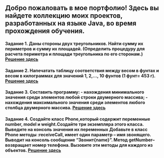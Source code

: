  ## Добро пожаловать в мое портфолио! Здесь вы найдете коллекцию моих проектов, разработанных на языке Java, во время прохождения обучения.

 #### Задание 1. Даны стороны двух треугольников. Найти сумму их периметров и сумму их площадей. (Определить процедуру для расчета периметра и площади треугольника по его сторонам.) [Решение здесь](https://ссылочку_сюда)

 #### Задание 2. Напечатать таблицу соответствия между весом в фунтах и весом в килограммах для значений 1, 2,..., 10 фунтов (1 фунт= 453 г). [Решение здесь](https://ссылочку_сюда)

 #### Задание 3. Составить программу: - нахождения минимального значения среди элементов любой строки двумерного массива;            - нахождения максимального значения среди элементов любого столбца двумерного массива. [Решение здесь](https://ссылочку_сюда)

#### Задание 4. Создайте класс Phone,который содержит переменные number, model и weight.Создайте три экземпляра этого класса. Выведите на консоль значения их переменных Добавьте в класс Phone методы :receiveCall, имеет один параметр – имя звонящего. Выводит на консоль сообщение “Звонит{name}”. Метод getNumber–возвращает номер телефона. Вызовите эти методы для каждого из объектов. [Решение здесь](https://ссылочку_сюда)




